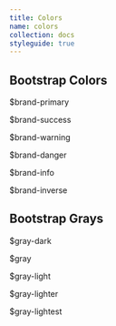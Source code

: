 ```yaml
---
title: Colors
name: colors
collection: docs
styleguide: true
---
```

<h2>Bootstrap Colors</h2>
<div class="card-deck">
  <div class="card card-block card-inverse card-primary">
    <p class="card-text">$brand-primary</p>
  </div>
  <div class="card card-block card-inverse card-success">
    <p class="card-text">$brand-success</p>
  </div>
  <div class="card card-block card-warning">
    <p class="card-text">$brand-warning</p>
  </div>
</div>
<div class="card-deck">
  <div class="card card-block card-inverse card-danger">
    <p class="card-text">$brand-danger</p>
  </div>
  <div class="card card-block card-info">
    <p class="card-text">$brand-info</p>
  </div>
  <div class="card card-block card-inverse bg-inverse">
    <p class="card-text">$brand-inverse</p>
  </div>
</div>
<h2 class="m-t-3">Bootstrap Grays</h2>
<div class="card-deck">
  <div class="card card-block card-inverse bg-gray-dark">
    <p class="card-text">$gray-dark</p>
  </div>
  <div class="card card-block card-inverse bg-gray">
    <p class="card-text">$gray</p>
  </div>
  <div class="card card-block bg-gray-light">
    <p class="card-text">$gray-light</p>
  </div>
</div>
<div class="card-deck">
  <div class="card card-block bg-gray-lighter">
    <p class="card-text">$gray-lighter</p>
  </div>
  <div class="card card-block bg-gray-lightest">
    <p class="card-text">$gray-lightest</p>
  </div>
</div>
